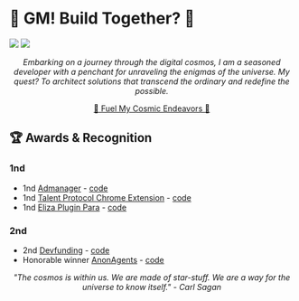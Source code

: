 # 🚀 GM! Build Together? 🚀

<a href="https://www.twitter.com/codingsh"><img src="https://img.shields.io/twitter/follow/codingsh?style=social" /></a>
<a href="https://www.warpcast.com/codingsh"><img src="https://img.shields.io/badge/farcaster-8A2BE2" /></a>

<div align="center">

  *Embarking on a journey through the digital cosmos, I am a seasoned developer with a penchant for unraveling the enigmas of the universe. My quest? To architect solutions that transcend the ordinary and redefine the possible.*

  [🌟 Fuel My Cosmic Endeavors 🌟]([codingsh.eth](https://etherscan.io/address/0xd1a8Dd23e356B9fAE27dF5DeF9ea025A602EC81e))
</div>


## 🏆 Awards & Recognition

### **1nd**
- 1nd [Admanager](https://x.com/reown_/status/1851297801059336372) - [code](https://github.com/developerfred/admanager-core)
- 1nd [Talent Protocol Chrome Extension](https://x.com/codingsh/status/1889834165006483847) - [code](https://github.com/aipop-fun/builder-score-extension)
- 1nd [Eliza Plugin Para](https://x.com/get_para/status/1895169340233916911) - [code](https://github.com/aipop-fun/plugin-para)

### **2nd**
- 2nd [Devfunding](https://x.com/reown_/status/1856992479016550846) - [code](https://github.com/developerfred/devfunding)
- Honorable winner [AnonAgents](https://x.com/ZKVProtocol/status/1872349169790427171) - [code](https://github.com/developerfred/AnonAgents)


<div align="center">
  <i>"The cosmos is within us. We are made of star-stuff. We are a way for the universe to know itself." - Carl Sagan</i>
</div>
